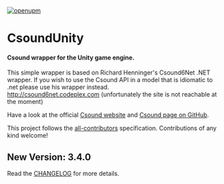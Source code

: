 [![openupm](https://img.shields.io/npm/v/com.csound.csoundunity?label=openupm&registry_uri=https://package.openupm.com)](https://openupm.com/packages/com.csound.csoundunity/)

# CsoundUnity #
#### Csound wrapper for the Unity game engine.

This simple wrapper is based on Richard Henninger's Csound6Net .NET wrapper. 
If you wish to use the Csound API in a model that is idiomatic to .net please use his wrapper instead.  
http://csound6net.codeplex.com (unfortunately the site is not reachable at the moment)
  
  
Have a look at the official [Csound website](https://csound.com/) and [Csound page on GitHub](https://github.com/csound).

This project follows the [all-contributors](https://github.com/all-contributors/all-contributors) specification. Contributions of any kind welcome!

## New Version: 3.4.0 ##

Read the [CHANGELOG](https://github.com/rorywalsh/CsoundUnity/blob/master/CHANGELOG.md) for more details.  
